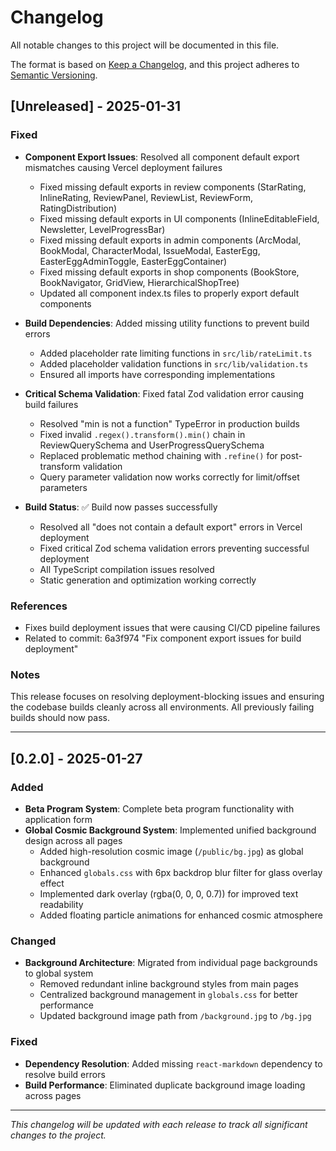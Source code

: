 # Changelog

All notable changes to this project will be documented in this file.

The format is based on [Keep a Changelog](https://keepachangelog.com/en/1.0.0/),
and this project adheres to [Semantic Versioning](https://semver.org/spec/v2.0.0.html).

## [Unreleased] - 2025-01-31

### Fixed
- **Component Export Issues**: Resolved all component default export mismatches causing Vercel deployment failures
  - Fixed missing default exports in review components (StarRating, InlineRating, ReviewPanel, ReviewList, ReviewForm, RatingDistribution)
  - Fixed missing default exports in UI components (InlineEditableField, Newsletter, LevelProgressBar)
  - Fixed missing default exports in admin components (ArcModal, BookModal, CharacterModal, IssueModal, EasterEgg, EasterEggAdminToggle, EasterEggContainer)
  - Fixed missing default exports in shop components (BookStore, BookNavigator, GridView, HierarchicalShopTree)
  - Updated all component index.ts files to properly export default components

- **Build Dependencies**: Added missing utility functions to prevent build errors
  - Added placeholder rate limiting functions in `src/lib/rateLimit.ts`
  - Added placeholder validation functions in `src/lib/validation.ts`
  - Ensured all imports have corresponding implementations

- **Critical Schema Validation**: Fixed fatal Zod validation error causing build failures
  - Resolved "min is not a function" TypeError in production builds
  - Fixed invalid `.regex().transform().min()` chain in ReviewQuerySchema and UserProgressQuerySchema
  - Replaced problematic method chaining with `.refine()` for post-transform validation
  - Query parameter validation now works correctly for limit/offset parameters

- **Build Status**: ✅ Build now passes successfully
  - Resolved all "does not contain a default export" errors in Vercel deployment
  - Fixed critical Zod schema validation errors preventing successful deployment
  - All TypeScript compilation issues resolved
  - Static generation and optimization working correctly

### References
- Fixes build deployment issues that were causing CI/CD pipeline failures
- Related to commit: 6a3f974 "Fix component export issues for build deployment"

### Notes
This release focuses on resolving deployment-blocking issues and ensuring the codebase builds cleanly across all environments. All previously failing builds should now pass.

---

## [0.2.0] - 2025-01-27

### Added
- **Beta Program System**: Complete beta program functionality with application form
- **Global Cosmic Background System**: Implemented unified background design across all pages
  - Added high-resolution cosmic image (`/public/bg.jpg`) as global background
  - Enhanced `globals.css` with 6px backdrop blur filter for glass overlay effect
  - Implemented dark overlay (rgba(0, 0, 0, 0.7)) for improved text readability
  - Added floating particle animations for enhanced cosmic atmosphere

### Changed
- **Background Architecture**: Migrated from individual page backgrounds to global system
  - Removed redundant inline background styles from main pages
  - Centralized background management in `globals.css` for better performance
  - Updated background image path from `/background.jpg` to `/bg.jpg`

### Fixed
- **Dependency Resolution**: Added missing `react-markdown` dependency to resolve build errors
- **Build Performance**: Eliminated duplicate background image loading across pages

---

*This changelog will be updated with each release to track all significant changes to the project.*
